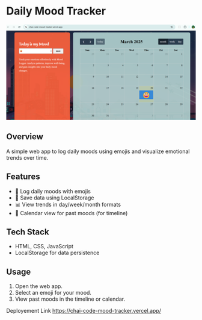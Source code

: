 # Daily Mood Tracker


![Daily Mood Tracker Logo](Screenshot.png)

## Overview
A simple web app to log daily moods using emojis and visualize emotional trends over time.

## Features
- 📅 Log daily moods with emojis
- 💾 Save data using LocalStorage
- 📊 View trends in day/week/month formats
- 📆 Calendar view for past moods (for timeline)

## Tech Stack
- HTML, CSS, JavaScript
- LocalStorage for data persistence

## Usage
1. Open the web app.
2. Select an emoji for your mood.
3. View past moods in the timeline or calendar.





Deployement Link
https://chai-code-mood-tracker.vercel.app/
